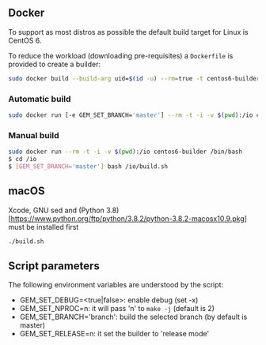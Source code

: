 ## Docker

To support as most distros as possible the default build target for Linux is CentOS 6.

To reduce the workload (downloading pre-requisites) a `Dockerfile` is provided to create a builder:

```bash
sudo docker build --build-arg uid=$(id -u) --rm=true -t centos6-builder -f Dockerfile.builder .
```

### Automatic build

```bash
sudo docker run [-e GEM_SET_BRANCH='master'] --rm -t -i -v $(pwd):/io centos6-builder /io/build.sh
```

### Manual build

```bash
sudo docker run --rm -t -i -v $(pwd):/io centos6-builder /bin/bash
$ cd /io
$ [GEM_SET_BRANCH='master'] bash /io/build.sh
```

## macOS

Xcode, GNU sed and (Python 3.8)[https://www.python.org/ftp/python/3.8.2/python-3.8.2-macosx10.9.pkg] must be installed first

```bash
./build.sh
```

## Script parameters

The following environment variables are understood by the script:

- GEM_SET_DEBUG=<true|false>: enable debug (set -x)
- GEM_SET_NPROC=n: it will pass 'n' to `make -j` (default is 2)
- GEM_SET_BRANCH='branch': build the selected branch (by default is master)
- GEM_SET_RELEASE=n: it set the builder to 'release mode'

